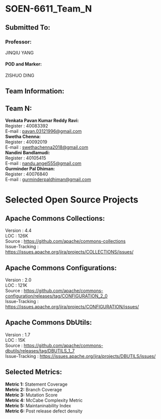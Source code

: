 # SOEN-6611_Team_N

## Submitted To:
### Professor:
JINQIU YANG
#### POD and Marker:
ZISHUO DING

## Team Information:

## Team N:

**Venkata Pavan Kumar Reddy Ravi:**<br />
Register : 40083392<br />
E-mail : pavan.03121996@gmail.com<br />
**Swetha Chenna:**<br />
Register : 40092019<br />
E-mail : swethachenna2018@gmail.com<br />
**Nandini Bandlamudi:**<br />
Register : 40105415<br />
E-mail : nandu.angel555@gmail.com<br />
**Gurminder Pal Dhiman:**<br />
Register : 40076840<br />
E-mail : gurminderpaldhiman@gmail.com<br />

# Selected Open Source Projects

## Apache Commons Collections:

Version : 4.4<br />
LOC : 126K<br />
Source : https://github.com/apache/commons-collections<br />
Issue-Tracking : https://issues.apache.org/jira/projects/COLLECTIONS/issues/<br />

## Apache Commons Configurations:

Version : 2.0<br />
LOC : 121K<br />
Source : https://github.com/apache/commons-configuration/releases/tag/CONFIGURATION_2_0<br />
Issue-Tracking : https://issues.apache.org/jira/projects/CONFIGURATION/issues/<br />

## Apache Commons DbUtils:

Version : 1.7<br />
LOC : 15K<br />
Source : https://github.com/apache/commons-dbutils/releases/tag/DBUTILS_1_7<br />
Issue-Tracking : https://issues.apache.org/jira/projects/DBUTILS/issues/<br />

## Selected Metrics:

**Metric 1:** Statement Coverage<br />
**Metric 2:** Branch Coverage<br />
**Metric 3:** Mutation Score<br />
**Metric 4:** McCabe Complexity Metric<br />
**Metric 5:** Maintaninability Index<br />
**Metric 6:** Post release defect density<br />






